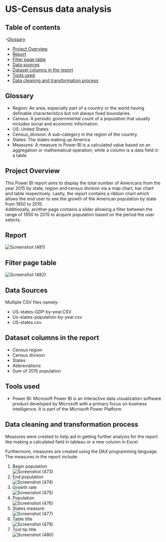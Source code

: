 # US-Census data analysis 
## Table of contents
-[Glossary](#glossary)
- [Project Overview](#project-overview)
- [Report](#report)
- [Filter page table](#filter-page-table)
- [Data sources](#data-sources)
- [Dataset columns in the report](#dataset-columns-in-the-report)
- [Tools used](#tools-used)
- [Data cleaning and transformation process](#data-cleaning-and-transformation-process)
  
## Glossary
- Region: An area, especially part of a country or the world having definable characteristics but not always fixed boundaries.
- Census:  A periodic governmental count of a population that usually includes social and economic information.
- US: United States
- Census_division: A sub-category in the region of the country.
- States: The states making up America
- Measures: A measure in Power BI is a calculated value based on an aggregation or mathematical operation, while a column is a data field in a table.

## Project Overview
This Power BI report aims to display the total number of Americans from the year 2015 by state, region and census division via a map chart, bar chart and table respectively. Lastly, the report contains a ribbon chart which allows the end user to see the growth of the American population by state from 1950 to 2015. <br />
Additionally, another page contains a slider allowing a filter between the range of 1950 to 2015 to acquire population based on the period the user selects.


## Report
![Screenshot (481)](https://github.com/Tyroneekhator/us-census-data/assets/72547969/54d6b641-4cc3-4c94-8767-ed5c7ced9289)

## Filter page table
![Screenshot (482)](https://github.com/Tyroneekhator/us-census-data/assets/72547969/4c3f1663-1d26-4e1a-9404-8bacf8c77e24)


## Data Sources
Multiple CSV files namely:
- US-states-GDP-by-year.CSV
- Us-states-population-by-year.csv
- US-states.csv
## Dataset columns in the report
- Census region
- Census division
- States
- Abbreviations
- Sum of 2015 population

## Tools used
- Power BI: Microsoft Power BI is an interactive data visualization software product developed by Microsoft with a primary focus on business intelligence. It is part of the Microsoft Power Platform.

## Data cleaning and transformation process
Measures were created to help aid in getting further analysis for the report like making a calculated field in tableau or a new column in Excel.

Furthermore, measures are created using the DAX programming language. The measures in the report include:
1. Begin population <br /> ![Screenshot (473)](https://github.com/Tyroneekhator/us-census-data/assets/72547969/ca07abfa-f468-4a66-8dcb-6a6beaf759a8)
2. End population <br /> ![Screenshot (474)](https://github.com/Tyroneekhator/us-census-data/assets/72547969/b6bf1463-1d2b-43af-a3f4-3c06fe6f7a3f)
3. Growth rate <br /> ![Screenshot (475)](https://github.com/Tyroneekhator/us-census-data/assets/72547969/853bb355-e7a0-4efe-b58b-8097b3e15c0b)
4.  Population <br /> ![Screenshot (476)](https://github.com/Tyroneekhator/us-census-data/assets/72547969/9dc3dcb0-b92f-4bd0-ae33-a05967b5b2d8)
5.  States measure <br /> ![Screenshot (477)](https://github.com/Tyroneekhator/us-census-data/assets/72547969/36a9005f-557c-4951-883e-d2ea1b779ea0)
6.  Table title <br /> ![Screenshot (479)](https://github.com/Tyroneekhator/us-census-data/assets/72547969/63485bb8-c99b-4734-80e9-7e017f73db1b)
7.  Tool tip title <br />![Screenshot (480)](https://github.com/Tyroneekhator/us-census-data/assets/72547969/bc78a18a-0faf-4fef-9563-906436251b73)
   




   


